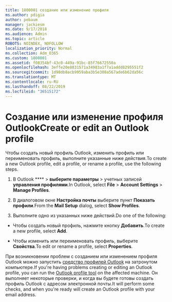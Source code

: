 ```yaml
---
title: 1800001 создание или изменение профиля
ms.author: pdigia
author: pebaum
manager: jackiesm
ms.date: 9/17/2018
ms.audience: Admin
ms.topic: article
ROBOTS: NOINDEX, NOFOLLOW
localization_priority: Normal
ms.collection: Adm_O365
ms.custom: 1800001
ms.assetid: f08354bf-43c0-449a-91bc-85f76672550a
ms.openlocfilehash: 3effe20e8831571a34983a1f7a1addd8295551f2
ms.sourcegitcommit: 1d98db8acb9959aba3b5e308a567ade6b62da56c
ms.translationtype: MT
ms.contentlocale: ru-RU
ms.lasthandoff: 08/22/2019
ms.locfileid: "36515172"
---
```

# <a name="create-or-edit-an-outlook-profile"></a><span data-ttu-id="0c1f8-102">Создание или изменение профиля Outlook</span><span class="sxs-lookup"><span data-stu-id="0c1f8-102">Create or edit an Outlook profile</span></span>

<span data-ttu-id="0c1f8-103">Чтобы создать новый профиль Outlook, изменить профиль или переименовать профиль, выполните указанные ниже действия.</span><span class="sxs-lookup"><span data-stu-id="0c1f8-103">To create a new Outlook profile, edit a profile, or rename a profile, use the following steps.</span></span>
  
1. <span data-ttu-id="0c1f8-104">В Outlook \*\*\*\* \> **выберите параметры** \> учетных записей **управления профилями**.</span><span class="sxs-lookup"><span data-stu-id="0c1f8-104">In Outlook, select **File** \> **Account Settings** \> **Manage Profiles**.</span></span>
    
2. <span data-ttu-id="0c1f8-105">В диалоговом окне **Настройка почты** выберите пункт **Показать профили**.</span><span class="sxs-lookup"><span data-stu-id="0c1f8-105">From the **Mail Setup** dialog, select **Show Profiles**.</span></span>
    
3. <span data-ttu-id="0c1f8-106">Выполните одно из указанных ниже действий.</span><span class="sxs-lookup"><span data-stu-id="0c1f8-106">Do one of the following:</span></span>
    
  - <span data-ttu-id="0c1f8-107">Чтобы создать новый профиль, нажмите кнопку **Добавить**.</span><span class="sxs-lookup"><span data-stu-id="0c1f8-107">To create a new profile, select **Add**.</span></span>
    
  - <span data-ttu-id="0c1f8-108">Чтобы изменить или переименовать профиль, выберите **Свойства**.</span><span class="sxs-lookup"><span data-stu-id="0c1f8-108">To edit or rename a profile, select **Properties**.</span></span>
    
<span data-ttu-id="0c1f8-109">При возникновении проблем с созданием или изменением профиля Outlook можно запустить [средство профилей Outlook](https://aka.ms/SaRA-OutlookSetupProfile) на затронутом компьютере.</span><span class="sxs-lookup"><span data-stu-id="0c1f8-109">If you're having problems creating or editing an Outlook profile, you can run the [Outlook profile tool](https://aka.ms/SaRA-OutlookSetupProfile) on the affected machine.</span></span> <span data-ttu-id="0c1f8-110">Он выполняет некоторые проверки, и когда вы будете готовы создать профиль Outlook с адресом электронной почты.</span><span class="sxs-lookup"><span data-stu-id="0c1f8-110">It will perform some checks, and when you're ready will create an Outlook profile with your email address.</span></span> 
  

